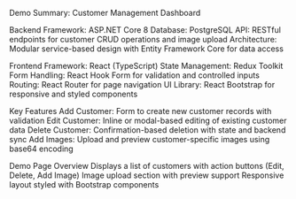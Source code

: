 Demo Summary: Customer Management Dashboard

Backend
Framework: ASP.NET Core 8
Database: PostgreSQL
API: RESTful endpoints for customer CRUD operations and image upload
Architecture: Modular service-based design with Entity Framework Core for data access

Frontend
Framework: React (TypeScript)
State Management: Redux Toolkit
Form Handling: React Hook Form for validation and controlled inputs
Routing: React Router for page navigation
UI Library: React Bootstrap for responsive and styled components

Key Features
Add Customer: Form to create new customer records with validation
Edit Customer: Inline or modal-based editing of existing customer data
Delete Customer: Confirmation-based deletion with state and backend sync
Add Images: Upload and preview customer-specific images using base64 encoding

Demo Page Overview
Displays a list of customers with action buttons (Edit, Delete, Add Image)
Image upload section with preview support
Responsive layout styled with Bootstrap components
